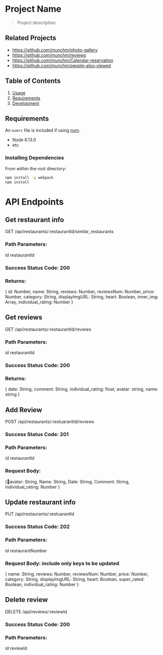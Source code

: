 # Project Name

> Project description

## Related Projects

 - https://github.com/munchm/photo-gallery
 - https://github.com/munchm/reviews
 - https://github.com/munchm/Calendar-reservation
 - https://github.com/munchm/people-also-viewed

## Table of Contents

1. [Usage](#Usage)
1. [Requirements](#requirements)
1. [Development](#development)



## Requirements

An `nvmrc` file is included if using [nvm](https://github.com/creationix/nvm).

- Node 6.13.0
- etc


### Installing Dependencies

From within the root directory:

```sh
npm install -g webpack
npm install
```

# API Endpoints


## Get restaurant info
GET /api/restaurants/:restaurantId/similar_restaurants
### Path Parameters:
id restaurantId
### Success Status Code: 200
### Returns:
  {
  id: Number,
  name: String,
  reviews: Number,
  reviewsNum: Number,
  price: Number,
  category: String,
  displayImgURL: String,
  heart: Boolean,
  inner_img: Array,
  individual_rating: Number
}

## Get reviews
GET /api/restaurants/:restaurantId/reviews
### Path Parameters:
id restaurantId
### Success Status Code: 200
### Returns:
  {
  date: String,
  comment: String,
  individual_rating: float,
  avatar: string,
  name: string
}

##  Add Review
POST /api/restaurants/:restuarantId/reviews
### Success Status Code: 201
### Path Parameters:
id restaurantId
### Request Body:
  {avatar: String,
    Name: String,
    Date: String,
    Comment: String,
    individual_rating: Number
    }

## Update restaurant info
PUT /api/restaurants/:restuarantId
### Success Status Code: 202
### Path Parameters:
id restaurantNumber
### Request Body: include only keys to be updated

 {
  name: String,
  reviews: Number,
  reviewsNum: Number,
  price: Number,
  category: String,
  displayImgURL: String,
  heart: Boolean,
  super_rated: Boolean,
  individual_rating: Number
}

## Delete review
DELETE /api/reviews/:reviewId
### Success Status Code: 200
### Path Parameters:
id reviewId

